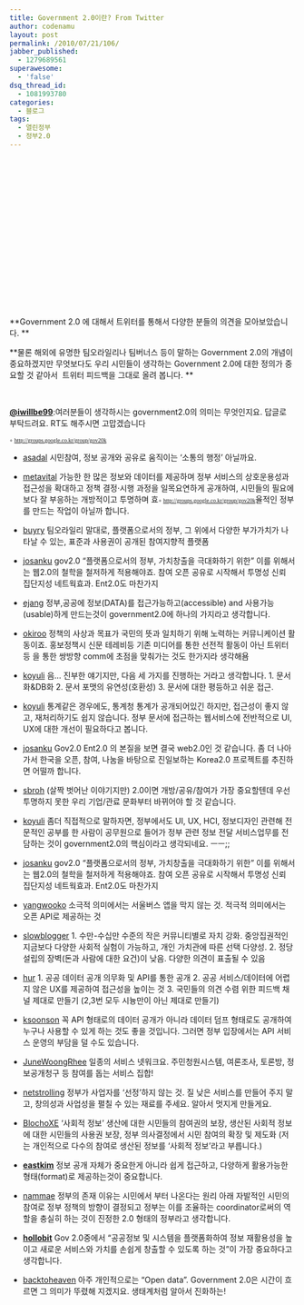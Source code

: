 ```yaml
---
title: Government 2.0이란? From Twitter
author: codenamu
layout: post
permalink: /2010/07/21/106/
jabber_published:
  - 1279689561
superawesome:
  - 'false'
dsq_thread_id:
  - 1081993780
categories:
  - 블로그
tags:
  - 열린정부
  - 정부2.0
---
```

&nbsp;

&nbsp;

&nbsp;

&nbsp;

&nbsp;

&nbsp;

&nbsp;

&nbsp;

&nbsp;

**Government 2.0 에 대해서 트위터를 통해서 다양한 분들의 의견을 모아보았습니다. **

**물론 해외에 유명한 팀오라일리나 팀버너스 등이 말하는 Government 2.0의 개념이 중요하겠지만 무엇보다도 우리 시민들이 생각하는 Government 2.0에 대한 정의가 중요할 것 같아서  트위터 피드백을 그대로 올려 봅니다. **

&nbsp;

**[@iwillbe99][1]**:여러분들이 생각하시는 government2.0의 의미는 무엇인지요. 답글로 부탁드려요. RT도 해주시면 고맙겠습니다

<span style="font-size:x-small;">◦ </span><span style="font-family:굴림;"><span style="color:#000000;"><span style="font-size:x-small;">http://groups.google.co.kr/group/gov20k</span></span></span>

*   [asadal][2] 시민참여, 정보 공개와 공유로 움직이는 &#8216;소통의 행정&#8217; 아닐까요.
*   [metavital][3] 가능한 한 많은 정보와 데이터를 제공하며 정부 서비스의 상호운용성과 접근성을 확대하고 정책 결정·시행 과정을 일목요연하게 공개하여, 시민들의 필요에 보다 잘 부응하는 개방적이고 투명하며 효<span style="font-size:x-small;">◦ </span><span style="font-family:굴림;"><span style="color:#000000;"><span style="font-size:x-small;">http://groups.google.co.kr/group/gov20k</span></span></span>율적인 정부를 만드는 작업이 아닐까 합니다.
*   [buyry][4] 팀오라일리 말대로, 플랫폼으로서의 정부, 그 위에서 다양한 부가가치가 나타날 수 있는, 표준과 사용권이 공개된 참여지향적 플랫폼
*   [josanku][5] gov2.0 &#8220;플랫폼으로서의 정부, 가치창출을 극대화하기 위한&#8221; 이를 위해서는 웹2.0의 철학을 철저하게 적용해야죠. 참여 오픈 공유로 시작해서 투명성 신뢰 집단지성 네트웍효과. Ent2.0도 마찬가지
*   [ejang][6] 정부,공공에 정보(DATA)를 접근가능하고(accessible) and 사용가능(usable)하게 만드는것이 government2.0에 하나의 가지라고 생각합니다.
*   [okiroo][7] 정책의 사상과 목표가 국민의 뜻과 일치하기 위해 노력하는 커뮤니케이션 활동이죠. 홍보정책시 신문 테레비등 기존 미디어를 통한 선전적 활동이 아닌 트위터등 을 통한 쌍방향 comm에 초점을 맞춰가는 것도 한가지라 생각해욤
*   [koyuli][8] 음&#8230; 진부한 얘기지만, 다음 세 가지를 진행하는 거라고 생각합니다. 1. 문서화&DB화 2. 문서 포맷의 유연성(호환성) 3. 문서에 대한 평등하고 쉬운 접근.
*   [koyuli][8] 통계같은 경우에도, 통계청 통계가 공개되어있긴 하지만, 접근성이 좋지 않고, 재처리하기도 쉽지 않습니다. 정부 문서에 접근하는 웹서비스에 전반적으로 UI, UX에 대한 개선이 필요하다고 봅니다.
*   [josanku][5] Gov2.0 Ent2.0 의 본질을 보면 결국 web2.0인 것 같습니다. 좀 더 나아가서 한국을 오픈, 참여, 나눔을 바탕으로 진일보하는 Korea2.0 프로젝트를 추진하면 어떨까 합니다.
*   [sbroh][9] (살짝 벗어난 이야기지만) 2.0이면 개방/공유/참여가 가장 중요할텐데 우선 투명하지 못한 우리 기업/관료 문화부터 바뀌어야 할 것 같습니다.
*   [koyuli][8] 좀더 직접적으로 말하자면, 정부에서도 UI, UX, HCI, 정보디자인 관련해 전문적인 공부를 한 사람이 공무원으로 들어가 정부 관련 정보 전달 서비스업무를 전담하는 것이 government2.0의 핵심이라고 생각되네요. ㅡㅡ;;
*   [josanku][5] gov2.0 &#8220;플랫폼으로서의 정부, 가치창출을 극대화하기 위한&#8221; 이를 위해서는 웹2.0의 철학을 철저하게 적용해야죠. 참여 오픈 공유로 시작해서 투명성 신뢰 집단지성 네트웍효과. Ent2.0도 마찬가지
*   [yangwooko][10] 소극적 의미에서는 서울버스 앱을 막지 않는 것. 적극적 의미에서는 오픈 API로 제공하는 것
*   [slowblogger][11] 1. 수만-수십만 수준의 작은 커뮤니티별로 자치 강화. 중앙집권적인 지금보다 다양한 사회적 실험이 가능하고, 개인 가치관에 따른 선택 다양성. 2. 정당설립의 장벽(돈과 사람에 대한 요건)이 낮음. 다양한 의견이 표출될 수 있음
*   [hur][12] 1. 공공 데이터 공개 의무화 및 API를 통한 공개 2. 공공 서비스/데이터에 어렵지 않은 UX를 제공하여 접근성을 높이는 것 3. 국민들의 의견 수렴 위한 피드백 채널 제대로 만들기 (2,3번 모두 시늉만이 아닌 제대로 만들기)
*   [ksoonson][13] 꼭 API 형태로의 데이터 공개가 아니라 데이터 덤프 형태로도 공개하여 누구나 사용할 수 있게 하는 것도 좋을 것입니다. 그러면 정부 입장에서는 API 서비스 운영의 부담을 덜 수도 있습니다.
*   [JuneWoongRhee][14] 일종의 서비스 넷워크요. 주민청원시스템, 여론조사, 토론방, 정보공개청구 등 참여를 돕는 서비스 집합!
*   [netstrolling][15] 정부가 사업자를 &#8216;선정&#8217;하지 않는 것. 질 낮은 서비스를 만들어 주지 말고, 창의성과 사업성을 펼칠 수 있는 재료를 주세요. 알아서 멋지게 만들게요.
*   <a id="s:83" title="BlochoXE" href="http://twtkr.com/blochoXE">BlochoXE</a> &#8216;사회적 정보&#8217; 생산에 대한 시민들의 참여권의 보장, 생산된 사회적 정보에 대한 시민들의 사용권 보장, 정부 의사결정에서 시민 참여의 확장 및 제도화 (저는 개인적으로 다수의 참여로 생산된 정보를 &#8216;사회적 정보&#8217;라고 부릅니다.)
*   **[eastkim][16]** 정보 공개 자체가 중요한게 아니라 쉽게 접근하고, 다양하게 활용가능한 형태(format)로 제공하는것이 중요합니다.
*   <a id="wede" title="nammae" href="http://www.twitter.com/nammae">nammae</a> 정부의 존재 이유는 시민에서 부터 나온다는 원리 아래 자발적인 시민의 참여로 정부 정책의 방향이 결정되고 정부는 이를 조율하는 coordinator로써의 역할을 충실히 하는 것이 진정한 2.0 형태의 정부라고 생각합니다.
*   **[hollobit][17]** Gov 2.0중에서 &#8220;공공정보 및 시스템을 플랫폼화하여 정보 재활용성을 높이고 새로운 서비스와 가치를 손쉽게 창출할 수 있도록 하는 것&#8221;이 가장 중요하다고 생각합니다.

*   <a id="t1:c" title="backtoheaven" href="http://twitter.com/backtoheaven">backtoheaven</a> 아주 개인적으로는 &#8220;Open data&#8221;. Government 2.0은 시간이 흐르면 그 의미가 뚜렸해 지겠지요. 생태계처럼 알아서 진화하는!

 [1]: http://twitter.com/iwillbe99
 [2]: http://twitter.com/asadal
 [3]: http://twitter.com/metavital
 [4]: http://twitter.com/buyry
 [5]: http://twitter.com/josanku
 [6]: http://twitter.com/ejang
 [7]: http://twitter.com/okiroo
 [8]: http://twitter.com/koyuli
 [9]: http://twitter.com/sbroh
 [10]: http://twitter.com/yangwooko
 [11]: http://twitter.com/slowblogger
 [12]: http://twitter.com/hur
 [13]: http://twitter.com/ksoonson
 [14]: http://twitter.com/JuneWoongRhee
 [15]: http://twitter.com/netstrolling "이미영"
 [16]: http://twitter.com/eastkim "Dongbum Kim"
 [17]: http://twitter.com/hollobit "Jonathan Jeon"